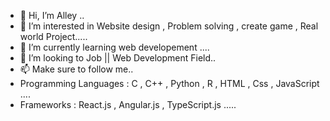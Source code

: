 - 👋 Hi, I’m Alley ..
- 👀 I’m interested in  Website design , Problem solving , create game , Real world Project.....
- 🌱 I’m currently learning web developement ....
- 💞️ I’m looking to Job || Web Development Field..
- 📫 Make sure to follow me..
- Programming Languages :  C , C++ , Python , R , HTML , Css , JavaScript ....   
- Frameworks : React.js , Angular.js , TypeScript.js .....

